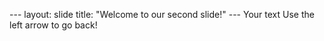  --- layout: slide title: "Welcome to our second slide!" --- Your text Use the left arrow to go back!
